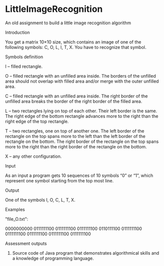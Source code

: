 LittleImageRecognition
======================

An old assignment to build a little image recognition algorithm 

Introduction 

You get a matrix 10×10 size, which contains an image of one of the following symbols: C, O, L, I, T, X. You have 
to recognize that symbol. 

Symbols definition 

I – filled rectangle. 

O – filled rectangle with an unfilled area inside. The borders of the unfilled area should not overlap with filled 
area and/or merge with the outer unfilled area. 

C – filled rectangle with an unfilled area inside. The right border of the unfilled area breaks the border of the 
right border of the filled area. 

L – two rectangles lying on top of each other. Their left border is the same. The right edge of the bottom 
rectangle advances more to the right than the right edge of the top rectangle. 

T – two rectangles, one on top of another one. The left border of the rectangle on the top spans more to the 
left than the left border of the rectangle on the bottom. The right border of the rectangle on the top spans 
more to the right than the right border of the rectangle on the bottom. 

X – any other configuration. 

Input 

As an input a program gets 10 sequences of 10 symbols “0” or “1”, which represent one symbol starting from 
the top most line. 

Output 

One of the symbols I, O, C, L, T, X. 

Examples 

"file_O.txt":

0000000000 
0111111100 
0111111100 
0111111100 
0110111100 
0111111100 
0111111100 
0111111100 
0111111100 
0111111100 


Assessment outputs 

1. Source code of Java program that demonstrates algorithmical skills and a knowledge of programming 
language. 
